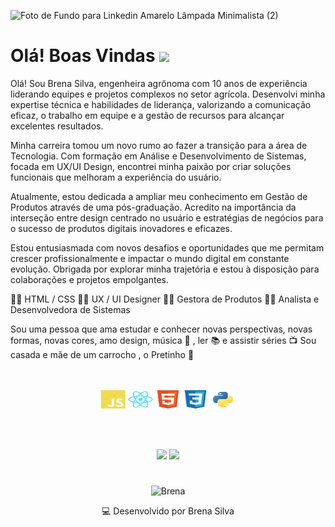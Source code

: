 ![Foto de Fundo para Linkedin Amarelo Lâmpada Minimalista (2)](https://github.com/Brena25/Brena25/assets/79220798/a984c235-6ab4-4e8e-8725-725a2b344faa)



 


# Olá! Boas Vindas <img src="https://github.com/leticiadasilva/leticiadasilva/blob/main/images/Hi.gif" width="30px">

Olá! Sou Brena Silva, engenheira agrônoma com 10 anos de experiência liderando equipes e projetos complexos no setor agrícola. Desenvolvi minha expertise técnica e habilidades de liderança, valorizando a comunicação eficaz, o trabalho em equipe e a gestão de recursos para alcançar excelentes resultados.

Minha carreira tomou um novo rumo ao fazer a transição para a área de Tecnologia. Com formação em Análise e Desenvolvimento de Sistemas, focada em UX/UI Design, encontrei minha paixão por criar soluções funcionais que melhoram a experiência do usuário.

Atualmente, estou dedicada a ampliar meu conhecimento em Gestão de Produtos através de uma pós-graduação. Acredito na importância da interseção entre design centrado no usuário e estratégias de negócios para o sucesso de produtos digitais inovadores e eficazes.

Estou entusiasmada com novos desafios e oportunidades que me permitam crescer profissionalmente e impactar o mundo digital em constante evolução. Obrigada por explorar minha trajetória e estou à disposição para colaborações e projetos empolgantes.



👩‍🎓 HTML / CSS
👩‍🎓 UX / UI Designer 
👩‍🎓 Gestora de Produtos
👩‍🎓 Analista e Desenvolvedora de Sistemas


Sou uma pessoa que ama estudar e conhecer novas perspectivas, novas formas, novas cores, amo design, música 🎵 , ler :books: e assistir séries 📺 
Sou casada e mãe de um carrocho , o Pretinho 🐶
<br>
<br>


<div align="center" style="display: inline_block"><br>
  <img align="center" alt="Brena-Js" height="30" width="40" src="https://raw.githubusercontent.com/devicons/devicon/master/icons/javascript/javascript-plain.svg">

  <img align="center" alt="Brena-React" height="30" width="40" src="https://raw.githubusercontent.com/devicons/devicon/master/icons/react/react-original.svg">
  <img align="center" alt="Brena-HTML" height="30" width="40" src="https://raw.githubusercontent.com/devicons/devicon/master/icons/html5/html5-original.svg">
  <img align="center" alt="Brena-CSS" height="30" width="40" src="https://raw.githubusercontent.com/devicons/devicon/master/icons/css3/css3-original.svg">
  <img align="center" alt="Brena-Python" height="30" width="40" src="https://raw.githubusercontent.com/devicons/devicon/master/icons/python/python-original.svg">

</div>

<br>
<br>

<div align="center" style="display: inline_block"><br>
 
 <a href="_brenasilva" height="30" target="_blank"><img src="https://img.shields.io/badge/Discord-7289DA?style=for-the-badge&logo=discord&logoColor=white" height="30" target="_blank"></a> 
  <a href="https://www.linkedin.com/in/brena-silva-58aaba202/" target="_blank"><img src="https://img.shields.io/badge/-LinkedIn-%230077B5?style=for-the-badge&logo=linkedin&logoColor=white" height="30" target="_blank"></a> 
</div>

  
#

 <div align="center">
 <img  alt="Brena" height="300" width="200" 
src="https://github.com/Brena25/Brena25/assets/79220798/e78df3c4-45f0-449a-b0cb-af4bd457afc2">


 💻 Desenvolvido por Brena Silva
</div>



